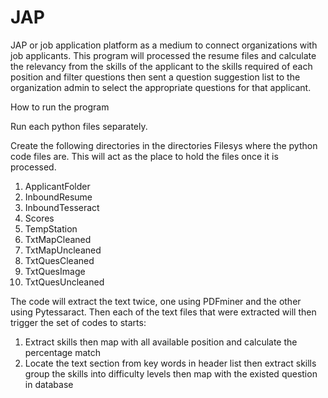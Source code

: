 # JAP
JAP or job application platform as a medium to connect organizations with job applicants.
This program will processed the resume files and calculate the relevancy from the skills of the 
applicant to the skills required of each position and filter questions then sent a question suggestion list
to the organization admin to select the appropriate questions for that applicant.

How to run the program

Run each python files separately.

Create the following directories in the directories Filesys where the python code files are. 
This will act as the place to hold the files once it is processed.
1. ApplicantFolder
2. InboundResume
3. InboundTesseract
4. Scores
5. TempStation
6. TxtMapCleaned
7. TxtMapUncleaned
8. TxtQuesCleaned
9. TxtQuesImage
10. TxtQuesUncleaned

The code will extract the text twice, one using PDFminer and the other using Pytessaract.
Then each of the text files that were extracted will then trigger the set of codes to starts:
1. Extract skills then map with all available position and calculate the percentage match
2. Locate the text section from key words in header list then extract skills
   group the skills into difficulty levels then map with the existed question in database